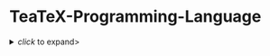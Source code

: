 # TeaTeX-Programming-Language
<details><summary><i>click</i> to expand></summary>
 **A new version in TeX**:
  new updates
  new infos
  new language
</details>
